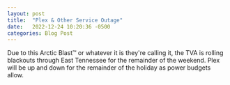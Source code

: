 ```yaml
---
layout: post
title:  "Plex & Other Service Outage"
date:   2022-12-24 10:20:36 -0500
categories: Blog Post
---
```

Due to this Arctic Blast™ or whatever it is they're calling it, the TVA is rolling blackouts through East Tennessee for the remainder of the weekend. 
Plex will be up and down for the remainder of the holiday as power budgets allow.
